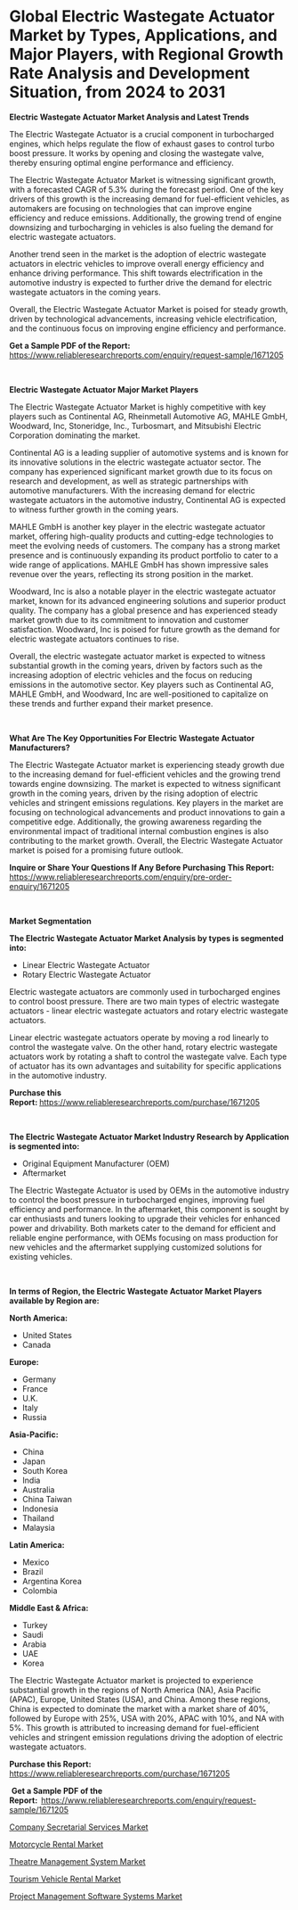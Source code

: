 <p><h1>Global Electric Wastegate Actuator Market by Types, Applications, and Major Players, with Regional Growth Rate Analysis and Development Situation, from 2024 to 2031</h1></p><p><strong>Electric Wastegate Actuator Market Analysis and Latest Trends</strong></p>
<p><p>The Electric Wastegate Actuator is a crucial component in turbocharged engines, which helps regulate the flow of exhaust gases to control turbo boost pressure. It works by opening and closing the wastegate valve, thereby ensuring optimal engine performance and efficiency.</p><p>The Electric Wastegate Actuator Market is witnessing significant growth, with a forecasted CAGR of 5.3% during the forecast period. One of the key drivers of this growth is the increasing demand for fuel-efficient vehicles, as automakers are focusing on technologies that can improve engine efficiency and reduce emissions. Additionally, the growing trend of engine downsizing and turbocharging in vehicles is also fueling the demand for electric wastegate actuators.</p><p>Another trend seen in the market is the adoption of electric wastegate actuators in electric vehicles to improve overall energy efficiency and enhance driving performance. This shift towards electrification in the automotive industry is expected to further drive the demand for electric wastegate actuators in the coming years.</p><p>Overall, the Electric Wastegate Actuator Market is poised for steady growth, driven by technological advancements, increasing vehicle electrification, and the continuous focus on improving engine efficiency and performance.</p></p>
<p><strong>Get a Sample PDF of the Report:&nbsp;</strong> <a href="https://www.reliableresearchreports.com/enquiry/request-sample/1671205">https://www.reliableresearchreports.com/enquiry/request-sample/1671205</a></p>
<p>&nbsp;</p>
<p><strong>Electric Wastegate Actuator Major Market Players</strong></p>
<p><p>The Electric Wastegate Actuator Market is highly competitive with key players such as Continental AG, Rheinmetall Automotive AG, MAHLE GmbH, Woodward, Inc, Stoneridge, Inc., Turbosmart, and Mitsubishi Electric Corporation dominating the market. </p><p>Continental AG is a leading supplier of automotive systems and is known for its innovative solutions in the electric wastegate actuator sector. The company has experienced significant market growth due to its focus on research and development, as well as strategic partnerships with automotive manufacturers. With the increasing demand for electric wastegate actuators in the automotive industry, Continental AG is expected to witness further growth in the coming years.</p><p>MAHLE GmbH is another key player in the electric wastegate actuator market, offering high-quality products and cutting-edge technologies to meet the evolving needs of customers. The company has a strong market presence and is continuously expanding its product portfolio to cater to a wide range of applications. MAHLE GmbH has shown impressive sales revenue over the years, reflecting its strong position in the market.</p><p>Woodward, Inc is also a notable player in the electric wastegate actuator market, known for its advanced engineering solutions and superior product quality. The company has a global presence and has experienced steady market growth due to its commitment to innovation and customer satisfaction. Woodward, Inc is poised for future growth as the demand for electric wastegate actuators continues to rise.</p><p>Overall, the electric wastegate actuator market is expected to witness substantial growth in the coming years, driven by factors such as the increasing adoption of electric vehicles and the focus on reducing emissions in the automotive sector. Key players such as Continental AG, MAHLE GmbH, and Woodward, Inc are well-positioned to capitalize on these trends and further expand their market presence.</p></p>
<p>&nbsp;</p>
<p><strong>What Are The Key Opportunities For Electric Wastegate Actuator Manufacturers?</strong></p>
<p><p>The Electric Wastegate Actuator market is experiencing steady growth due to the increasing demand for fuel-efficient vehicles and the growing trend towards engine downsizing. The market is expected to witness significant growth in the coming years, driven by the rising adoption of electric vehicles and stringent emissions regulations. Key players in the market are focusing on technological advancements and product innovations to gain a competitive edge. Additionally, the growing awareness regarding the environmental impact of traditional internal combustion engines is also contributing to the market growth. Overall, the Electric Wastegate Actuator market is poised for a promising future outlook.</p></p>
<p><strong>Inquire or Share Your Questions If Any Before Purchasing This Report:</strong> <a href="https://www.reliableresearchreports.com/enquiry/pre-order-enquiry/1671205">https://www.reliableresearchreports.com/enquiry/pre-order-enquiry/1671205</a></p>
<p>&nbsp;</p>
<p><strong>Market Segmentation</strong></p>
<p><strong>The Electric Wastegate Actuator Market Analysis by types is segmented into:</strong></p>
<p><ul><li>Linear Electric Wastegate Actuator</li><li>Rotary Electric Wastegate Actuator</li></ul></p>
<p><p>Electric wastegate actuators are commonly used in turbocharged engines to control boost pressure. There are two main types of electric wastegate actuators - linear electric wastegate actuators and rotary electric wastegate actuators. </p><p>Linear electric wastegate actuators operate by moving a rod linearly to control the wastegate valve. On the other hand, rotary electric wastegate actuators work by rotating a shaft to control the wastegate valve. Each type of actuator has its own advantages and suitability for specific applications in the automotive industry.</p></p>
<p><strong>Purchase this Report:&nbsp;</strong><a href="https://www.reliableresearchreports.com/purchase/1671205">https://www.reliableresearchreports.com/purchase/1671205</a></p>
<p>&nbsp;</p>
<p><strong>The Electric Wastegate Actuator Market Industry Research by Application is segmented into:</strong></p>
<p><ul><li>Original Equipment Manufacturer (OEM)</li><li>Aftermarket</li></ul></p>
<p><p>The Electric Wastegate Actuator is used by OEMs in the automotive industry to control the boost pressure in turbocharged engines, improving fuel efficiency and performance. In the aftermarket, this component is sought by car enthusiasts and tuners looking to upgrade their vehicles for enhanced power and drivability. Both markets cater to the demand for efficient and reliable engine performance, with OEMs focusing on mass production for new vehicles and the aftermarket supplying customized solutions for existing vehicles.</p></p>
<p>&nbsp;</p>
<p><strong>In terms of Region, the Electric Wastegate Actuator Market Players available by Region are:</strong></p>
<p>
    <p> <strong> North America: </strong>
        <ul>
            <li>United States</li>
            <li>Canada</li>
        </ul>
        </p> 
    <p> <strong> Europe: </strong>
        <ul>
            <li>Germany</li>
            <li>France</li>
            <li>U.K.</li>
            <li>Italy</li>
            <li>Russia</li>
        </ul>
        </p> 
    <p> <strong> Asia-Pacific: </strong>
        <ul>
            <li>China</li>
            <li>Japan</li>
            <li>South Korea</li>
            <li>India</li>
            <li>Australia</li>
            <li>China Taiwan</li>
            <li>Indonesia</li>
            <li>Thailand</li>
            <li>Malaysia</li>
        </ul>
        </p> 
    <p> <strong> Latin America: </strong>
        <ul>
            <li>Mexico</li>
            <li>Brazil</li>
            <li>Argentina Korea</li>
            <li>Colombia</li>
        </ul>
        </p> 
    <p> <strong> Middle East & Africa: </strong>
        <ul>
            <li>Turkey</li>
            <li>Saudi</li>
            <li>Arabia</li>
            <li>UAE</li>
            <li>Korea</li>
        </ul>
    </p>
    </p>
<p><p>The Electric Wastegate Actuator market is projected to experience substantial growth in the regions of North America (NA), Asia Pacific (APAC), Europe, United States (USA), and China. Among these regions, China is expected to dominate the market with a market share of 40%, followed by Europe with 25%, USA with 20%, APAC with 10%, and NA with 5%. This growth is attributed to increasing demand for fuel-efficient vehicles and stringent emission regulations driving the adoption of electric wastegate actuators.</p></p>
<p><strong>Purchase this Report: </strong><a href="https://www.reliableresearchreports.com/purchase/1671205">https://www.reliableresearchreports.com/purchase/1671205</a></p>
<p>&nbsp;<strong>Get a Sample PDF of the Report:&nbsp;&nbsp;</strong><a href="https://www.reliableresearchreports.com/enquiry/request-sample/1671205">https://www.reliableresearchreports.com/enquiry/request-sample/1671205</a></p>
<p><strong></strong></p>
<p><p><a href="https://medium.com/@sophiegrant777/analyzing-company-secretarial-services-market-global-industry-perspective-and-forecast-2024-to-c9e9425cfe93">Company Secretarial Services Market</a></p><p><a href="https://medium.com/@kimberlypowell578/motorcycle-rental-market-size-cagr-trends-2024-2030-1c83fca6d29d">Motorcycle Rental Market</a></p><p><a href="https://medium.com/@kimberlypowell578/theatre-management-system-market-size-cagr-trends-2024-2030-0a1d0b817b32">Theatre Management System Market</a></p><p><a href="https://medium.com/@kimberlypowell578/tourism-vehicle-rental-nbsp-market-focuses-on-market-share-size-and-projected-forecast-till-2031-57dcc191d0b4">Tourism Vehicle Rental Market</a></p><p><a href="https://medium.com/@kimberlypowell578/project-management-software-systems-market-comprehensive-assessment-by-type-application-and-62622680b8a6">Project Management Software Systems Market</a></p></p>